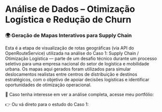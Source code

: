 # Análise de Dados – Otimização Logística e Redução de Churn
### 🌍 Geração de Mapas Interativos para Supply Chain
Esta é a etapa de visualização de rotas geográficas (via API do OpenRouteService) utilizada na análise do Caso 1: Supply Chain / Otimização Logística — parte de um desafio técnico durante um processo seletivo para uma empresa nacional do setor de logística e mobilidade urbana.
Os mapas aqui gerados foram utilizados para simular deslocamentos realistas entre centros de distribuição e destinos estratégicos, com o objetivo de apoiar decisões logísticas e identificar oportunidades de otimização operacional.

🔗 Caso tenha interesse em ver a análise completa, acesse meu portfólio:

👉 Ou vá direto para o estudo do Caso 1:  <!-- Aqui você substitui o # pelo link real -->

